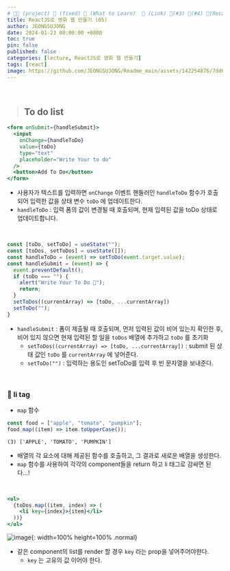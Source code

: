```yaml
---
# 👨‍💻 (project) 📌 (fixed) 📖 (What to Learn)  🌱 (Link) 🧷(#3) 📌(#4) 👀(Recap)
title: ReactJS로 영화 웹 만들기 (05)
author: JEONGSUJONG
date: 2024-01-23 00:00:00 +0800
toc: true
pin: false
published: false
categories: [lecture, ReactJS로 영화 웹 만들기]
tags: [react]
image: https://github.com/JEONGSUJONG/Readme_main/assets/142254876/7dd6d929-f416-492a-b255-f17f99c5b5a7
---
```


<br>

> ## To do list

```jsx
<form onSubmit={handleSubmit}>
  <input
    onChange={handleToDo}
    value={toDo} 
    type="text"
    placeholder="Write Your to do"
  />
  <button>Add To Do</button>
</form>
```

- 사용자가 텍스트를 입력하면 `onChange` 이벤트 핸들러인 `handleToDo` 함수가 호출되어 입력한 값을 상태 변수 `toDo` 에 업데이트한다.
- `handleToDo` : 입력 폼의 값이 변경될 때 호출되며, 현재 입력된 값을 toDo 상태로 업데이트합니다.

<br>

```jsx
const [toDo, setToDo] = useState("");
const [toDos, setToDos] = useState([]);
const handleToDo = (event) => setToDo(event.target.value);
const handleSubmit = (event) => {
  event.preventDefault();
  if (toDo === "") {
    alert("Write Your To Do 🙁");
    return;
  }
  setToDos((currentArray) => [toDo, ...currentArray])
  setToDo("");
}
```

- `handleSubmit` : 폼이 제출될 때 호출되며, 먼저 입력된 값이 비어 있는지 확인한 후, 비어 있지 않으면 현재 입력된 할 일을 `toDos` 배열에 추가하고 `toDo` 를 초기화
    - `setToDos((currentArray) => [toDo, ...currentArray])` : submit 된 상태 값인 `toDo` 를 `currentArray` 에 넣어준다.
    - `setToDo("")` : 입력하는 용도인 setToDo를 입력 후 빈 문자열을 보내준다.

<br>


### 🧷 li tag

- `map` 함수

```javascript
const food = ["apple", "tomato", "pumpkin"];
food.map((item) => item.toUpperCase());
```

```
(3) ['APPLE', 'TOMATO', 'PUMPKIN']
```

- 배열의 각 요소에 대해 제공된 함수를 호출하고, 그 결과로 새로운 배열을 생성한다.
- `map` 함수를 사용하여 각각의 component들을 return 하고 li 태그로 감싸면 된다...!

<br>

```jsx
<ul>
  {toDos.map((item, index) => (
    <li key={index}>{item}</li>
  ))}
</ul>
```

![image](https://github.com/JEONGSUJONG/readme-main/assets/142254876/dcccad8c-9bf2-45fe-a5bc-66d88157e46a){: width=100% height=100% .normal}

- 같은 component의 list를 render 할 경우 `key` 라는 prop을 넣어주어야한다.
  - `key` 는 고유의 값 이어야 한다.
